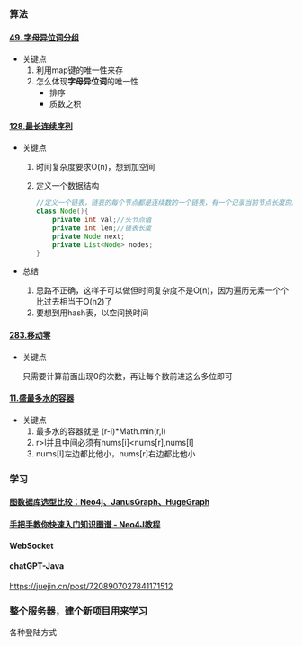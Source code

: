 ### 算法

#### [49. 字母异位词分组](https://leetcode.cn/problems/group-anagrams/)

- 关键点
  1. 利用map键的唯一性来存
  2. 怎么体现**字母异位词**的唯一性
     - 排序
     - 质数之积

#### [128.最长连续序列](https://leetcode.cn/problems/longest-consecutive-sequence/?envType=study-plan-v2&envId=top-100-liked)

- 关键点

  1. 时间复杂度要求O(n)，想到加空间

  2. 定义一个数据结构

     ~~~java
     //定义一个链表，链表的每个节点都是连续数的一个链表，有一个记录当前节点长度的属性
     class Node(){
         private int val;//头节点值
         private int len;//链表长度
         private Node next;
         private List<Node> nodes; 
     }
     ~~~

- 总结

  1. 思路不正确，这样子可以做但时间复杂度不是O(n)，因为遍历元素一个个比过去相当于O(n2)了
  2. 要想到用hash表，以空间换时间

#### [283.移动零](https://leetcode.cn/problems/move-zeroes/?envType=study-plan-v2&envId=top-100-liked)

- 关键点

  只需要计算前面出现0的次数，再让每个数前进这么多位即可

#### [11.盛最多水的容器](https://leetcode.cn/problems/container-with-most-water/?envType=study-plan-v2&envId=top-100-liked)

- 关键点
  1. 最多水的容器就是 (r-l)*Math.min(r,l)
  2. r>l并且中间必须有nums[i]<nums[r],nums[l]
  3. nums[l]左边都比他小，nums[r]右边都比他小

### 学习

#### [图数据库选型比较：Neo4j、JanusGraph、HugeGraph](https://zhuanlan.zhihu.com/p/114834574)

#### [手把手教你快速入门知识图谱 - Neo4J教程](https://zhuanlan.zhihu.com/p/88745411)

#### WebSocket

#### chatGPT-Java

https://juejin.cn/post/7208907027841171512



### 整个服务器，建个新项目用来学习

各种登陆方式